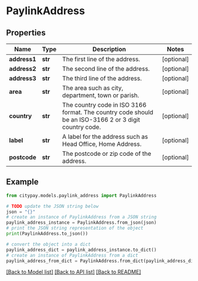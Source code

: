 # PaylinkAddress


## Properties

Name | Type | Description | Notes
------------ | ------------- | ------------- | -------------
**address1** | **str** | The first line of the address. | [optional] 
**address2** | **str** | The second line of the address. | [optional] 
**address3** | **str** | The third line of the address. | [optional] 
**area** | **str** | The area such as city, department, town or parish. | [optional] 
**country** | **str** | The country code in ISO 3166 format. The country code should be an ISO-3166 2 or 3 digit country code. | [optional] 
**label** | **str** | A label for the address such as Head Office, Home Address. | [optional] 
**postcode** | **str** | The postcode or zip code of the address. | [optional] 

## Example

```python
from citypay.models.paylink_address import PaylinkAddress

# TODO update the JSON string below
json = "{}"
# create an instance of PaylinkAddress from a JSON string
paylink_address_instance = PaylinkAddress.from_json(json)
# print the JSON string representation of the object
print(PaylinkAddress.to_json())

# convert the object into a dict
paylink_address_dict = paylink_address_instance.to_dict()
# create an instance of PaylinkAddress from a dict
paylink_address_from_dict = PaylinkAddress.from_dict(paylink_address_dict)
```
[[Back to Model list]](../README.md#documentation-for-models) [[Back to API list]](../README.md#documentation-for-api-endpoints) [[Back to README]](../README.md)


